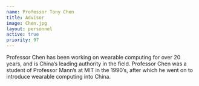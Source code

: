 ```yaml
---
name: Professor Tony Chen
title: Advisor
image: Chen.jpg
layout: personnel
active: true
priority: 97
---
```

Professor Chen has been working on wearable computing for over 20 years, and is China’s leading authority in the field.  Professor Chen was a student of Professor Mann’s at MIT in the 1990’s, after which he went on to introduce wearable computing into China.
